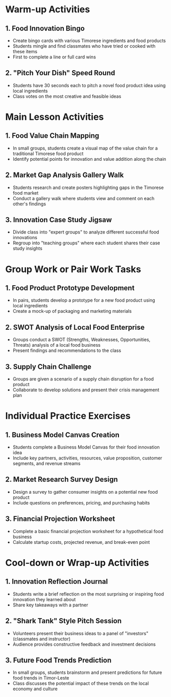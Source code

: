 # Warm-up Activities

## 1. Food Innovation Bingo

- Create bingo cards with various Timorese ingredients and food products
- Students mingle and find classmates who have tried or cooked with these items
- First to complete a line or full card wins

## 2. "Pitch Your Dish" Speed Round

- Students have 30 seconds each to pitch a novel food product idea using local ingredients
- Class votes on the most creative and feasible ideas

# Main Lesson Activities

## 1. Food Value Chain Mapping

- In small groups, students create a visual map of the value chain for a traditional Timorese food product
- Identify potential points for innovation and value addition along the chain

## 2. Market Gap Analysis Gallery Walk

- Students research and create posters highlighting gaps in the Timorese food market
- Conduct a gallery walk where students view and comment on each other's findings

## 3. Innovation Case Study Jigsaw

- Divide class into "expert groups" to analyze different successful food innovations
- Regroup into "teaching groups" where each student shares their case study insights

# Group Work or Pair Work Tasks

## 1. Food Product Prototype Development

- In pairs, students develop a prototype for a new food product using local ingredients
- Create a mock-up of packaging and marketing materials

## 2. SWOT Analysis of Local Food Enterprise

- Groups conduct a SWOT (Strengths, Weaknesses, Opportunities, Threats) analysis of a local food business
- Present findings and recommendations to the class

## 3. Supply Chain Challenge

- Groups are given a scenario of a supply chain disruption for a food product
- Collaborate to develop solutions and present their crisis management plan

# Individual Practice Exercises

## 1. Business Model Canvas Creation

- Students complete a Business Model Canvas for their food innovation idea
- Include key partners, activities, resources, value proposition, customer segments, and revenue streams

## 2. Market Research Survey Design

- Design a survey to gather consumer insights on a potential new food product
- Include questions on preferences, pricing, and purchasing habits

## 3. Financial Projection Worksheet

- Complete a basic financial projection worksheet for a hypothetical food business
- Calculate startup costs, projected revenue, and break-even point

# Cool-down or Wrap-up Activities

## 1. Innovation Reflection Journal

- Students write a brief reflection on the most surprising or inspiring food innovation they learned about
- Share key takeaways with a partner

## 2. "Shark Tank" Style Pitch Session

- Volunteers present their business ideas to a panel of "investors" (classmates and instructor)
- Audience provides constructive feedback and investment decisions

## 3. Future Food Trends Prediction

- In small groups, students brainstorm and present predictions for future food trends in Timor-Leste
- Class discusses the potential impact of these trends on the local economy and culture